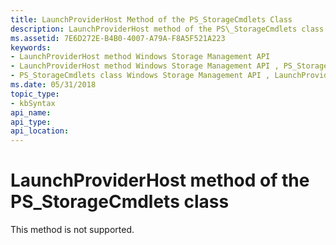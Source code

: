 ```yaml
---
title: LaunchProviderHost Method of the PS_StorageCmdlets Class
description: LaunchProviderHost method of the PS\_StorageCmdlets class.
ms.assetid: 7E6D272E-B4B0-4007-A79A-F8A5F521A223
keywords:
- LaunchProviderHost method Windows Storage Management API
- LaunchProviderHost method Windows Storage Management API , PS_StorageCmdlets class
- PS_StorageCmdlets class Windows Storage Management API , LaunchProviderHost method
ms.date: 05/31/2018
topic_type: 
- kbSyntax
api_name: 
api_type: 
api_location: 
---
```


# LaunchProviderHost method of the PS\_StorageCmdlets class

This method is not supported.

 

 




